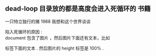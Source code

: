 ## dead-loop 目录放的都是高度会进入死循环的 书籍
一只特立独行的猪
1988 我想和这个世界谈谈 


陷入死循环的原因 :   
document 包含了图片 ，然后图片下面还有文本，比如<p> 标签下面的文本 . 然后图片的 height 标签是 100% .
